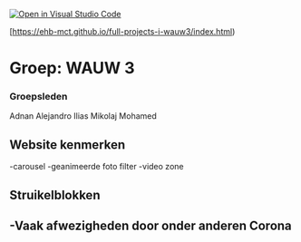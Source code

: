 [![Open in Visual Studio Code](https://classroom.github.com/assets/open-in-vscode-f059dc9a6f8d3a56e377f745f24479a46679e63a5d9fe6f495e02850cd0d8118.svg)](https://classroom.github.com/online_ide?assignment_repo_id=6724730&assignment_repo_type=AssignmentRepo)

[https://ehb-mct.github.io/full-projects-i-wauw3/index.html)
# Groep: WAUW 3
### Groepsleden
Adnan
Alejandro
Ilias
Mikolaj
Mohamed

## Website kenmerken
-carousel
-geanimeerde foto filter
-video zone

## Struikelblokken
-Vaak afwezigheden door onder anderen Corona
-

